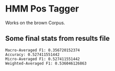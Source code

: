 # HMM Pos Tagger
Works on the brown Corpus.
## Some final stats from results file
	Macro-Averaged F1: 0.356720152374
	Accuracy: 0.527411551442
	Micro-Averaged F1: 0.527411551442
	Weighted-Averaged F1: 0.536046126863
